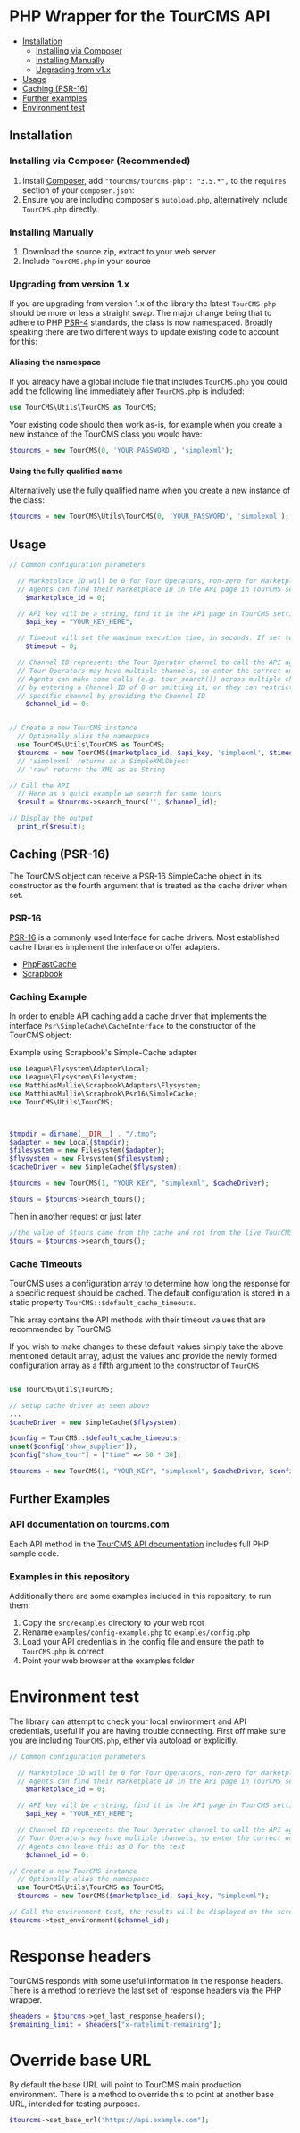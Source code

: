 # PHP Wrapper for the TourCMS API

* [Installation](#installation)
  * [Installing via Composer](#installing-via-composer-recommended)
  * [Installing Manually](#installing-manually)
  * [Upgrading from v1.x](#upgrading-from-version-1x)
* [Usage](#usage)
* [Caching (PSR-16)](#caching-psr-16)
* [Further examples](#further-examples)
* [Environment test](#environment-test)

## Installation

### Installing via Composer (Recommended)

1. Install [Composer](https://getcomposer.org/), add `"tourcms/tourcms-php": "3.5.*",` to the `requires` section of your `composer.json`:
2. Ensure you are including composer's `autoload.php`, alternatively include `TourCMS.php` directly.

### Installing Manually

1. Download the source zip, extract to your web server
2. Include `TourCMS.php` in your source

### Upgrading from version 1.x

If you are upgrading from version 1.x of the library the latest `TourCMS.php` should be more or less a straight swap. The major change being that to adhere to PHP [PSR-4](http://www.php-fig.org/psr/psr-4/) standards, the class is now namespaced. Broadly speaking there are two different ways to update existing code to account for this:

#### Aliasing the namespace

If you already have a global include file that includes `TourCMS.php` you could add the following line immediately after `TourCMS.php` is included:

```php
use TourCMS\Utils\TourCMS as TourCMS;
```

Your existing code should then work as-is, for example when you create a new instance of the TourCMS class you would have:

```php
$tourcms = new TourCMS(0, 'YOUR_PASSWORD', 'simplexml');
```

#### Using the fully qualified name

Alternatively use the fully qualified name when you create a new instance of the class:

```php
$tourcms = new TourCMS\Utils\TourCMS(0, 'YOUR_PASSWORD', 'simplexml');
```

## Usage

```php
// Common configuration parameters

  // Marketplace ID will be 0 for Tour Operators, non-zero for Marketplace Agents
  // Agents can find their Marketplace ID in the API page in TourCMS settings
    $marketplace_id = 0;

  // API key will be a string, find it in the API page in TourCMS settings
    $api_key = "YOUR_KEY_HERE";

  // Timeout will set the maximum execution time, in seconds. If set to zero, no time limit is imposed.
    $timeout = 0;

  // Channel ID represents the Tour Operator channel to call the API against
  // Tour Operators may have multiple channels, so enter the correct one here
  // Agents can make some calls (e.g. tour_search()) across multiple channels
  // by entering a Channel ID of 0 or omitting it, or they can restrict to a
  // specific channel by providing the Channel ID
    $channel_id = 0;


// Create a new TourCMS instance
  // Optionally alias the namespace
  use TourCMS\Utils\TourCMS as TourCMS;
  $tourcms = new TourCMS($marketplace_id, $api_key, 'simplexml', $timeout);
  // 'simplexml' returns as a SimpleXMLObject
  // 'raw' returns the XML as as String

// Call the API
  // Here as a quick example we search for some tours
  $result = $tourcms->search_tours('', $channel_id);

// Display the output
  print_r($result);
```

## Caching (PSR-16)
The TourCMS object can receive a PSR-16 SimpleCache object in its constructor as the fourth argument that is treated as the cache driver when set.
### PSR-16
[PSR-16](https://www.php-fig.org/psr/psr-16/) is a commonly used Interface for cache drivers. Most established cache libraries implement the interface or offer adapters.

- [PhpFastCache](https://www.phpfastcache.com)
- [Scrapbook](https://www.scrapbook.cash)

### Caching Example
In order to enable API caching add a cache driver that implements the interface `Psr\SimpleCache\CacheInterface` to the
constructor of the TourCMS object:

Example using Scrapbook's Simple-Cache adapter
```php
use League\Flysystem\Adapter\Local;
use League\Flysystem\Filesystem;
use MatthiasMullie\Scrapbook\Adapters\Flysystem;
use MatthiasMullie\Scrapbook\Psr16\SimpleCache;
use TourCMS\Utils\TourCMS;



$tmpdir = dirname(__DIR__) . "/.tmp";
$adapter = new Local($tmpdir);
$filesystem = new Filesystem($adapter);
$flysystem = new Flysystem($filesystem);
$cacheDriver = new SimpleCache($flysystem);

$tourcms = new TourCMS(1, "YOUR_KEY", "simplexml", $cacheDriver);

$tours = $tourcms->search_tours();
```

Then in another request or just later

```php
//the value of $tours came from the cache and not from the live TourCMS server
$tours = $tourcms->search_tours();
```

### Cache Timeouts
TourCMS uses a configuration array to determine how long the response for a specific request should be cached.
The default configuration is stored in a static property `TourCMS::$default_cache_timeouts`.

This array contains the API methods with their timeout values that are recommended by TourCMS.

If you wish to make changes to these default values simply take the above mentioned default array,
adjust the values and provide the newly formed configuration array as a fifth argument to the constructor
of `TourCMS`

```php

use TourCMS\Utils\TourCMS;

// setup cache driver as seen above
...
$cacheDriver = new SimpleCache($flysystem);

$config = TourCMS::$default_cache_timeouts;
unset($config['show_supplier']);
$config["show_tour"] = ["time" => 60 * 30];

$tourcms = new TourCMS(1, "YOUR_KEY", "simplexml", $cacheDriver, $config);

```  


## Further Examples

### API documentation on tourcms.com

Each API method in the [TourCMS API documentation](http://www.tourcms.com/support/api/mp/) includes full PHP sample code.

### Examples in this repository

Additionally there are some examples included in this repository, to run them:

1. Copy the `src/examples` directory to your web root
2. Rename `examples/config-example.php` to `examples/config.php`
3. Load your API credentials in the config file and ensure the path to `TourCMS.php` is correct
4. Point your web browser at the examples folder

# Environment test

The library can attempt to check your local environment and API credentials, useful if you are having trouble connecting. First off make sure you are including `TourCMS.php`, either via autoload or explicitly.

```php
// Common configuration parameters

  // Marketplace ID will be 0 for Tour Operators, non-zero for Marketplace Agents
  // Agents can find their Marketplace ID in the API page in TourCMS settings
    $marketplace_id = 0;

  // API key will be a string, find it in the API page in TourCMS settings
    $api_key = "YOUR_KEY_HERE";

  // Channel ID represents the Tour Operator channel to call the API against
  // Tour Operators may have multiple channels, so enter the correct one here
  // Agents can leave this as 0 for the test
    $channel_id = 0;

// Create a new TourCMS instance
  // Optionally alias the namespace
  use TourCMS\Utils\TourCMS as TourCMS;
  $tourcms = new TourCMS($marketplace_id, $api_key, "simplexml");

// Call the environment test, the results will be displayed on the screen
$tourcms->test_environment($channel_id);
```

# Response headers

TourCMS responds with some useful information in the response headers. There is a method to retrieve the last set of response headers via the PHP wrapper.

```php
$headers = $tourcms->get_last_response_headers();
$remaining_limit = $headers["x-ratelimit-remaining"];
```

# Override base URL

By default the base URL will point to TourCMS main production environment. There is a method to override this to point at another base URL, intended for testing purposes.

```php
$tourcms->set_base_url("https://api.example.com");
```
